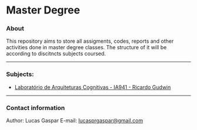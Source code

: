 # Master Degree

### About

This repository aims to store all assigments, codes, reports and other activities done in master degree classes.
The structure of it will be according to discitncts subjects coursed.

---

### Subjects:
* [Laboratório de Arquiteturas Cognitivas - IA941 - Ricardo Gudwin](https://github.com/lucasgaspar22/MasterDegree/tree/IA941/IA941)

---
### Contact information
Author: Lucas Gaspar
E-mail: lucasprgaspar@gmail.com

